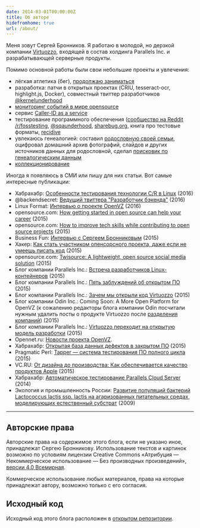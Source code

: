 ```yaml
---
date: 2014-03-01T00:00:00Z
title: Об авторе
hidefromhome: true
url: /about/
---
```


Меня зовут Сергей Бронников. Я работаю в молодой, но дерзкой компании
[Virtuozzo](http://www.virtuozzo.com/), входящей в состав холдинга Parallels
Inc. и разрабатывающей серверные продукты.

Помимо основной работы были свои небольшие проекты и увлечения:

- лёгкая атлетика (бег), [продолжаю заниматься](https://connect.garmin.com/modern/profile/ligurio)
- разработка: патчи в открытых проектах (CRIU, tesseract-ocr, highlight.js, Docker), совместный твиттер разработчиков [@kernelunderhood](https://twitter.com/kernelunderhood)
- [мониторинг событий в мире opensource](/2016/03/28/tracking-of-opensource-events.html)
- сервис [Caller-ID as a service](https://habrahabr.ru/post/247575/)
- тестирование программного обеспечения ([сообщество на Reddit /r/fosstesting](https://www.reddit.com/r/fosstesting),  [@sqaunderhood](https://twitter.com/sqaunderhood), [sharebug.org](https://habrahabr.ru/post/253009/), книга про тестовые форматы, [recidive](https://github.com/ligurio/recidive)
- увлекаюсь генеалогией: составил [родословную своей семьи](/2014/04/03/genealogic-tree.html), оцифровал домашний архив фотографий, слайдов и других источников данных для родословной, сделал [поисковик по генеалогическим данным](https://github.com/ligurio/genealogic-sources)
- [коллекционирование](/2015/06/29/collections.html)

Иногда я появляюсь в СМИ или пишу для них статьи. Вот самые интересные публикации:

- Хабрахабр: [Особенности тестирования технологии C/R в Linux](https://habrahabr.ru/post/283504/) (2016)
- @backendsecret: [Ведущий твиттера "Разработчик бэкенда"](http://backendsecret.ru/estet/) (2016)
- Linux Format: [Интервью о проекте OpenVZ](/2016/02/02/LXF-interview/) (2016)
- opensource.com: [How getting started in open source can help your career](https://opensource.com/life/16/1/3-new-open-source-contributors-share-their-experiences) (2015)
- opensource.com: [How to improve tech skills while contributing to open source projects](https://opensource.com/life/16/1/open-source-skills) (2015)
- Business Fun: [Интервью с Сергеем Бронниковым](https://bronevichok.ru/trash/BusinessFun-sergeyb.pdf) (2015)
- Хакер: [Как стать участником опенсорсного проекта, даже если не умеешь писать код](https://xakep.ru/2015/12/29/open-source-career/) (2015)
- opensource.com: [Twisource: A lightweight, open source social media solution](http://opensource.com/business/15/11/twisource-lightweight-open-source-social-media-solution) (2015)
- Блог компании Parallels Inc.: [Встреча разработчиков Linux-контейнеров](http://habrahabr.ru/company/parallels/blog/266089/) (2015)
- Блог компании Parallels Inc.: [Пять заблуждений об открытом ПО](http://habrahabr.ru/company/parallels/blog/261609/) (2015)
- Блог компании Parallels Inc.: [Зачем мы открыли код Virtuozzo](http://habrahabr.ru/company/parallels/blog/259385/) (2015)
- Блог компании Odin Inc.: Coming Soon: A More Open Platform for OpenVZ (к сожалению редакторы блога компании Odin посчитали нужным удалить посты о продукте Virtuozzo после [разделения компаний](http://www.odin.com/news/pr/release/article/ingram-micro-selects-parallels-automation-as-core-cloud-services-platform/)) (2015)
- Блог компании Parallels Inc.: [Virtuozzo переходит на открытую модель разработки](http://habrahabr.ru/company/parallels/blog/256279/) (2015)
- Opennet.ru: [Новости проекта OpenVZ](http://www.opennet.ru/~sergeyb).
- Хабрахабр: [Открытая база данных дефектов в закрытом ПО](http://habrahabr.ru/post/253009/) (2015)
- Pragmatic Perl: [Tapper — система тестирования ПО полного цикла](http://pragmaticperl.com/issues/23) (2015)
- VC.RU: [От дизайна до производства: Как обеспечивается качество продуктов Apple](https://vc.ru/p/apple-test) (2015)
- Хабрахабр: [Автоматическое тестирование Parallels Cloud Server](http://habrahabr.ru/post/204292/) (2014)
- Экология и промышленность России: [Развитие популяций бактерий Lactococcus lactis ssp. lactis на агаризованных питательных средах, моделирующих естественный субстрат](https://bronevichok.ru/blog/2016/06/11/lactococcus-lactis-ssp/) (2009)

----

## Авторские права

Авторские права на содержимое этого блога, если не указано иное, принадлежат
Сергею Бронникову. Использование текстов и картинок возможно по условиям
лицензии Creative Commons «Атрибуция — Некоммерческое использование — Без
производных произведений», [версии 4.0
Всемирная](http://creativecommons.org/licenses/by-nc-nd/4.0/deed.ru).

Коммерческое использование любых материалов, права на которые принадлежат
автору, возможно только с его согласия.

## Исходный код

Исходный код этого блога расположен в [открытом
репозитории](https://github.com/ligurio/blog.bronevichok.ru).
